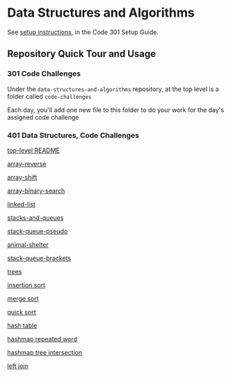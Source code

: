 # Data Structures and Algorithms

See [setup instructions](https://codefellows.github.io/setup-guide/code-301/3-code-challenges), in the Code 301 Setup Guide.

## Repository Quick Tour and Usage

### 301 Code Challenges

Under the `data-structures-and-algorithms` repository, at the top level is a folder called `code-challenges`

Each day, you'll add one new file to this folder to do your work for the day's assigned code challenge

### 401 Data Structures, Code Challenges

[top-level README](javascript/README.md)

[array-reverse](javascript/array-reverse/README.md)

[array-shift](javascript/array-shift/README.md)

[array-binary-search](javascript/array-binary-search/README.md)

[linked-list](javascript/linked-list/README.md)

[stacks-and-queues](javascript/stacks-and-queues/README.md)

[stack-queue-pseudo](javascript/stack-queue-pseudo/README.md)

[animal-shelter](javascript/animal-shelter/README.md)

[stack-queue-brackets](javascript/stack-queue-brackets/README.md)

[trees](javascript/trees/README.md)

[insertion sort](javascript/insertion-sort/README.md)

[merge sort](javascript/merge-sort/README.md)

[quick sort](javascript/quick-sort/README.md)

[hash table](javascript/hash-table/README.md)

[hashmap repeated word](javascript/hashmap-repeated-word/README.md)

[hashmap tree intersection](javascript/hashmap-tree-intersection/README.md)

[left join](javascript/left-join/README.md)